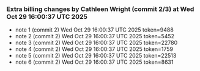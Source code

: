 
### Extra billing changes by Cathleen Wright (commit 2/3) at Wed Oct 29 16:00:37 UTC 2025
* note 1 (commit 2) Wed Oct 29 16:00:37 UTC 2025 token=9488
* note 2 (commit 2) Wed Oct 29 16:00:37 UTC 2025 token=5452
* note 3 (commit 2) Wed Oct 29 16:00:37 UTC 2025 token=22780
* note 4 (commit 2) Wed Oct 29 16:00:37 UTC 2025 token=1759
* note 5 (commit 2) Wed Oct 29 16:00:37 UTC 2025 token=22513
* note 6 (commit 2) Wed Oct 29 16:00:37 UTC 2025 token=8631
